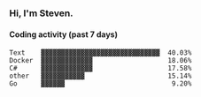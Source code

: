 ### Hi, I'm Steven.

#### Coding activity (past 7 days)
```
Text    ▓▓▓▓▓▓▓▓▓▓▓▓▓▓▓▓▓▓▓▓▓▓▓▓▓▓▓▓▓▓  40.03%
Docker  ▓▓▓▓▓▓▓▓▓▓▓▓▓                   18.06%
C#      ▓▓▓▓▓▓▓▓▓▓▓▓▓                   17.58%
other   ▓▓▓▓▓▓▓▓▓▓▓                     15.14%
Go      ▓▓▓▓▓▓                           9.20%
```
